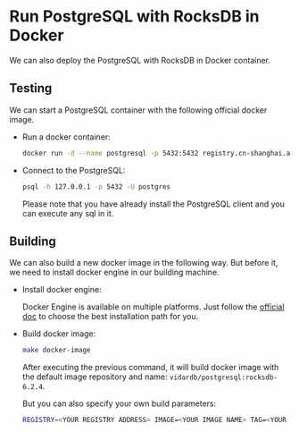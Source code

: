 # Run PostgreSQL with RocksDB in Docker

We can also deploy the PostgreSQL with RocksDB in Docker container.

## Testing

We can start a PostgreSQL container with the following official docker image.

- Run a docker container:

    ```sh
    docker run -d --name postgresql -p 5432:5432 registry.cn-shanghai.aliyuncs.com/vidardb/postgresql:rocksdb-6.2.4
    ```

- Connect to the PostgreSQL:

    ```sh
    psql -h 127.0.0.1 -p 5432 -U postgres
    ```

    Please note that you have already install the PostgreSQL client and you can execute any sql in it.

## Building

We can also build a new docker image in the following way. But before it, we need to install docker engine in our building machine.

- Install docker engine:

    Docker Engine is available on multiple platforms. Just follow the [official doc](https://docs.docker.com/install/#supported-platforms) to choose the best installation path for you.

- Build docker image:

    ```sh
    make docker-image
    ```

    After executing the previous command, it will build docker image with the default image repository and name: `vidardb/postgresql:rocksdb-6.2.4`.

    But you can also specify your own build parameters:

    ```sh
    REGISTRY=<YOUR REGISTRY ADDRESS> IMAGE=<YOUR IMAGE NAME> TAG=<YOUR IMAGE TAG> make docker-image 
    ```
